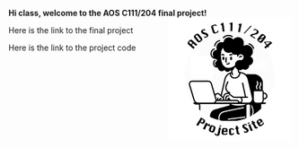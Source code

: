 **Hi class, welcome to the AOS C111/204 final project!** <img align="right" width="220" height="220" src="/assets/IMG/template_logo.png">



Here is the link to the final project

Here is the link to the project code
